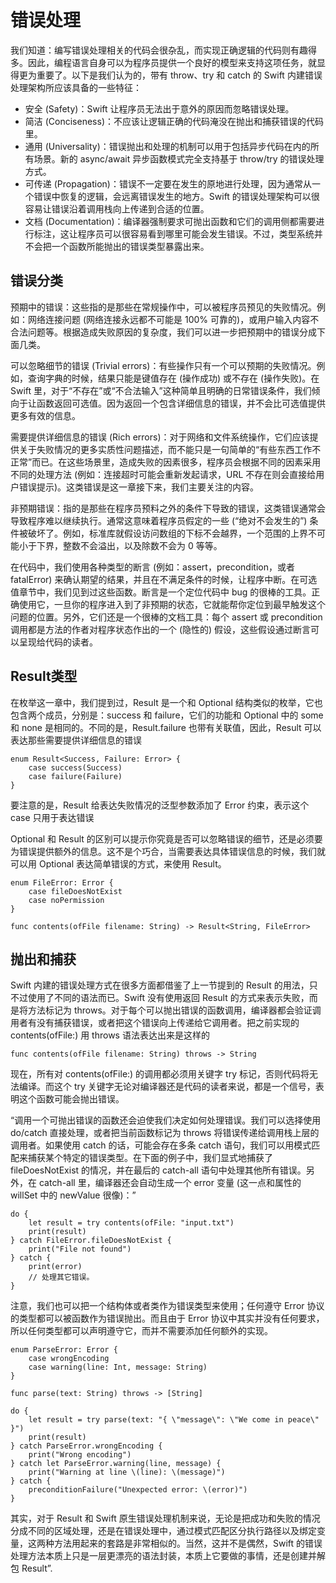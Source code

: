 # 错误处理

我们知道：编写错误处理相关的代码会很杂乱，而实现正确逻辑的代码则有趣得多。因此，编程语言自身可以为程序员提供一个良好的模型来支持这项任务，就显得更为重要了。以下是我们认为的，带有 throw、try 和 catch 的 Swift 内建错误处理架构所应该具备的一些特征：

+ 安全 (Safety)：Swift 让程序员无法出于意外的原因而忽略错误处理。
+ 简洁 (Conciseness)：不应该让逻辑正确的代码淹没在抛出和捕获错误的代码里。
+ 通用 (Universality)：错误抛出和处理的机制可以用于包括异步代码在内的所有场景。新的 async/await 异步函数模式完全支持基于 throw/try 的错误处理方式。
+ 可传递 (Propagation)：错误不一定要在发生的原地进行处理，因为通常从一个错误中恢复的逻辑，会远离错误发生的地方。Swift 的错误处理架构可以很容易让错误沿着调用栈向上传递到合适的位置。
+ 文档 (Documentation)：编译器强制要求可抛出函数和它们的调用侧都需要进行标注，这让程序员可以很容易看到哪里可能会发生错误。不过，类型系统并不会把一个函数所能抛出的错误类型暴露出来。


## 错误分类

预期中的错误：这些指的是那些在常规操作中，可以被程序员预见的失败情况。例如：网络连接问题 (网络连接永远都不可能是 100% 可靠的)，或用户输入内容不合法问题等。根据造成失败原因的复杂度，我们可以进一步把预期中的错误分成下面几类。

可以忽略细节的错误 (Trivial errors)：有些操作只有一个可以预期的失败情况。例如，查询字典的时候，结果只能是键值存在 (操作成功) 或不存在 (操作失败)。在 Swift 里，对于“不存在”或“不合法输入”这种简单且明确的日常错误条件，我们倾向于让函数返回可选值。因为返回一个包含详细信息的错误，并不会比可选值提供更多有效的信息。

需要提供详细信息的错误 (Rich errors)：对于网络和文件系统操作，它们应该提供关于失败情况的更多实质性问题描述，而不能只是一句简单的“有些东西工作不正常”而已。在这些场景里，造成失败的因素很多，程序员会根据不同的因素采用不同的处理方法 (例如：连接超时可能会重新发起请求，URL 不存在则会直接给用户错误提示)。这类错误是这一章接下来，我们主要关注的内容。

非预期错误：指的是那些在程序员预料之外的条件下导致的错误，这类错误通常会导致程序难以继续执行。通常这意味着程序员假定的一些 (“绝对不会发生的”) 条件被破坏了。例如，标准库就假设访问数组的下标不会越界，一个范围的上界不可能小于下界，整数不会溢出，以及除数不会为 0 等等。

在代码中，我们使用各种类型的断言 (例如：assert，precondition，或者 fatalError) 来确认期望的结果，并且在不满足条件的时候，让程序中断。在可选值章节中，我们见到过这些函数。断言是一个定位代码中 bug 的很棒的工具。正确使用它，一旦你的程序进入到了非预期的状态，它就能帮你定位到最早触发这个问题的位置。另外，它们还是一个很棒的文档工具：每个 assert 或 precondition 调用都是方法的作者对程序状态作出的一个 (隐性的) 假设，这些假设通过断言可以呈现给代码的读者。


## Result类型

在枚举这一章中，我们提到过，Result 是一个和 Optional 结构类似的枚举，它也包含两个成员，分别是：success 和 failure，它们的功能和 Optional 中的 some 和 none 是相同的。不同的是，Result.failure 也带有关联值，因此，Result 可以表达那些需要提供详细信息的错误

```
enum Result<Success, Failure: Error> {
	case success(Success)
	case failure(Failure)
}
```
要注意的是，Result 给表达失败情况的泛型参数添加了 Error 约束，表示这个 case 只用于表达错误

Optional 和 Result 的区别可以提示你究竟是否可以忽略错误的细节，还是必须要为错误提供额外的信息。这不是个巧合，当需要表达具体错误信息的时候，我们就可以用 Optional 表达简单错误的方式，来使用 Result。

```
enum FileError: Error {
	case fileDoesNotExist
	case noPermission
}

func contents(ofFile filename: String) -> Result<String, FileError>
```


## 抛出和捕获

Swift 内建的错误处理方式在很多方面都借鉴了上一节提到的 Result 的用法，只不过使用了不同的语法而已。Swift 没有使用返回 Result 的方式来表示失败，而是将方法标记为 throws。对于每个可以抛出错误的函数调用，编译器都会验证调用者有没有捕获错误，或者把这个错误向上传递给它调用者。把之前实现的 contents(ofFile:) 用 throws 语法表达出来是这样的
```
func contents(ofFile filename: String) throws -> String
```
现在，所有对 contents(ofFile:) 的调用都必须用关键字 try 标记，否则代码将无法编译。而这个 try 关键字无论对编译器还是代码的读者来说，都是一个信号，表明这个函数可能会抛出错误。

“调用一个可抛出错误的函数还会迫使我们决定如何处理错误。我们可以选择使用 do/catch 直接处理，或者把当前函数标记为 throws 将错误传递给调用栈上层的调用者。如果使用 catch 的话，可能会存在多条 catch 语句，我们可以用模式匹配来捕获某个特定的错误类型。在下面的例子中，我们显式地捕获了 fileDoesNotExist 的情况，并在最后的 catch-all 语句中处理其他所有错误。另外，在 catch-all 里，编译器还会自动生成一个 error 变量 (这一点和属性的 willSet 中的 newValue 很像)：”
```
do {
	let result = try contents(ofFile: "input.txt")
	print(result)
} catch FileError.fileDoesNotExist {
	print("File not found")
} catch {
	print(error)
	// 处理其它错误。
}
```

注意，我们也可以把一个结构体或者类作为错误类型来使用；任何遵守 Error 协议的类型都可以被函数作为错误抛出。而且由于 Error 协议中其实并没有任何要求，所以任何类型都可以声明遵守它，而并不需要添加任何额外的实现。
```
enum ParseError: Error {
	case wrongEncoding
	case warning(line: Int, message: String)
}

func parse(text: String) throws -> [String]

do {
	let result = try parse(text: "{ \"message\": \"We come in peace\" }")
	print(result)
} catch ParseError.wrongEncoding {
	print("Wrong encoding")
} catch let ParseError.warning(line, message) {
	print("Warning at line \(line): \(message)")
} catch {
	preconditionFailure("Unexpected error: \(error)")
}
```
其实，对于 Result 和 Swift 原生错误处理机制来说，无论是把成功和失败的情况分成不同的区域处理，还是在错误处理中，通过模式匹配区分执行路径以及绑定变量，这两种方法用起来的套路是非常相似的。当然，这并不是偶然，Swift 的错误处理方法本质上只是一层更漂亮的语法封装，本质上它要做的事情，还是创建并解包 Result”.
